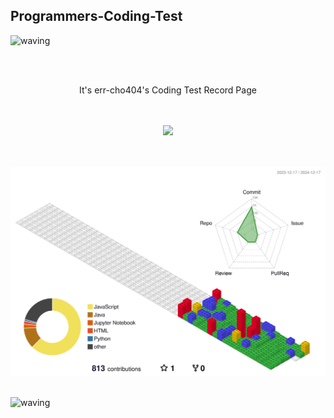 ## Programmers-Coding-Test <a id="Error">
![waving](https://capsule-render.vercel.app/api?type=waving&height=300&text=CodingTest&fontColor=ffffff&fontAlignY=40&color=0:acddd9,100:febd22&section=header&desc=Hello!&descSize=15)

<br>
<br>

<p align=center>It's err-cho404's Coding Test Record Page</p>
<br>
<br>

<div align = "center">
  <!---![Programmers Badge](https://raw.githubusercontent.com/err-cho404/Programmers_Badge_Generator/main/result/result.svg)--->
  <img src ="https://raw.githubusercontent.com/err-cho404/Programmers_Badge_Generator/main/result/result.svg"/>
</div>

<!--- ### Main Languages 
<div align=center>
  
  <img src="https://img.shields.io/badge/java-%23ED8B00.svg?style=for-the-badge&logo=openjdk&logoColor=white">
  <img src="https://img.shields.io/badge/javascript-%23323330.svg?style=for-the-badge&logo=javascript&logoColor=%23F7DF1E">
  <img src="https://img.shields.io/badge/python-3670A0?style=for-the-badge&logo=python&logoColor=ffdd54">
  <br>
  <br>
  <br>
  <a href="https://github.com/anuraghazra/github-readme-stats">
      <img src="https://github-readme-stats.vercel.app/api/top-langs/?username=err-cho404&layout=donut&show_icons=true&theme=vue&hide_border=true&bg_color=fff&icon_color=3b9a91&text_color=3b9a91&title_color=3b9a91&count_private=true&exclude_repo=Face-Transfer-Application" width=38% />
  </a> 
  <br>
  <br>
</div>
--->
<br>
<br>

<!--- ### 3D잔디 --->
![](./profile-3d-contrib/profile-gitblock.svg )
<br>
<br>



![waving](https://capsule-render.vercel.app/api?type=waving&height=180&text=Thank%20You&fontSize=20&fontColor=ffffff&fontAlign=93&fontAlignY=90&color=0:acddd9,100:febd22&section=footer)

